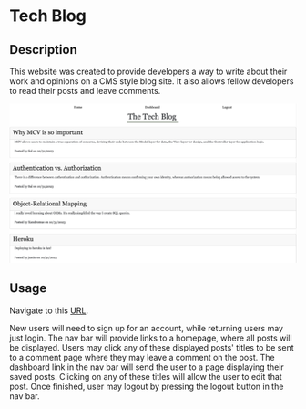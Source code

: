 # Tech Blog

## Description

This website was created to provide developers a way to write about their work and opinions on a CMS style blog site. It also allows fellow developers to read their posts and leave comments.

![Screenshot of Tech Blog](/images/tech-blog-screenshot.png)

## Usage

Navigate to this [URL](https://grim-ghost-05578-d643ed2467b4.herokuapp.com/).

New users will need to sign up for an account, while returning users may just login. The nav bar will provide links to a homepage, where all posts will be displayed. Users may click any of these displayed posts' titles to be sent to a comment page where they may leave a comment on the post. The dashboard link in the nav bar will send the user to a page displaying their saved posts. Clicking on any of these titles will allow the user to edit that post. Once finished, user may logout by pressing the logout button in the nav bar.